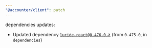 ```yaml
---
"@accounter/client": patch
---
```

dependencies updates:
  - Updated dependency [`lucide-react@0.476.0` ↗︎](https://www.npmjs.com/package/lucide-react/v/0.476.0) (from `0.475.0`, in `dependencies`)
